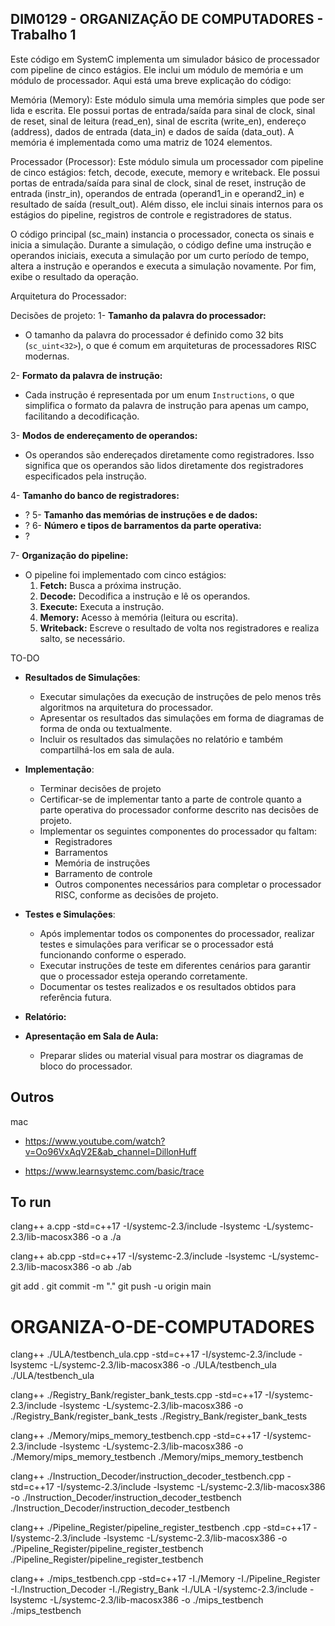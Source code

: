 ## DIM0129 - ORGANIZAÇÃO DE COMPUTADORES - Trabalho 1

Este código em SystemC implementa um simulador básico de processador com pipeline de cinco estágios. Ele inclui um módulo de memória e um módulo de processador. Aqui está uma breve explicação do código:

Memória (Memory): Este módulo simula uma memória simples que pode ser lida e escrita. Ele possui portas de entrada/saída para sinal de clock, sinal de reset, sinal de leitura (read_en), sinal de escrita (write_en), endereço (address), dados de entrada (data_in) e dados de saída (data_out). A memória é implementada como uma matriz de 1024 elementos.

Processador (Processor): Este módulo simula um processador com pipeline de cinco estágios: fetch, decode, execute, memory e writeback. Ele possui portas de entrada/saída para sinal de clock, sinal de reset, instrução de entrada (instr_in), operandos de entrada (operand1_in e operand2_in) e resultado de saída (result_out). Além disso, ele inclui sinais internos para os estágios do pipeline, registros de controle e registradores de status.

O código principal (sc_main) instancia o processador, conecta os sinais e inicia a simulação. Durante a simulação, o código define uma instrução e operandos iniciais, executa a simulação por um curto período de tempo, altera a instrução e operandos e executa a simulação novamente. Por fim, exibe o resultado da operação.

Arquitetura do Processador:

Decisões de projeto:
1- **Tamanho da palavra do processador:**

- O tamanho da palavra do processador é definido como 32 bits (`sc_uint<32>`), o que é comum em arquiteturas de processadores RISC modernas.

2- **Formato da palavra de instrução:**

- Cada instrução é representada por um enum `Instructions`, o que simplifica o formato da palavra de instrução para apenas um campo, facilitando a decodificação.

3- **Modos de endereçamento de operandos:**

- Os operandos são endereçados diretamente como registradores. Isso significa que os operandos são lidos diretamente dos registradores especificados pela instrução.

4- **Tamanho do banco de registradores:**

- ?
  5- **Tamanho das memórias de instruções e de dados:**
- ?
  6- **Número e tipos de barramentos da parte operativa:**
- ?

7- **Organização do pipeline:**

- O pipeline foi implementado com cinco estágios:
  1.  **Fetch:** Busca a próxima instrução.
  2.  **Decode:** Decodifica a instrução e lê os operandos.
  3.  **Execute:** Executa a instrução.
  4.  **Memory:** Acesso à memória (leitura ou escrita).
  5.  **Writeback:** Escreve o resultado de volta nos registradores e realiza salto, se necessário.

TO-DO

- **Resultados de Simulações**:

  - Executar simulações da execução de instruções de pelo menos três algoritmos na arquitetura do processador.
  - Apresentar os resultados das simulações em forma de diagramas de forma de onda ou textualmente.
  - Incluir os resultados das simulações no relatório e também compartilhá-los em sala de aula.

- **Implementação**:

  - Terminar decisões de projeto
  - Certificar-se de implementar tanto a parte de controle quanto a parte operativa do processador conforme descrito nas decisões de projeto.
  - Implementar os seguintes componentes do processador qu faltam:
    - Registradores
    - Barramentos
    - Memória de instruções
    - Barramento de controle
    - Outros componentes necessários para completar o processador RISC, conforme as decisões de projeto.

- **Testes e Simulações**:

  - Após implementar todos os componentes do processador, realizar testes e simulações para verificar se o processador está funcionando conforme o esperado.
  - Executar instruções de teste em diferentes cenários para garantir que o processador esteja operando corretamente.
  - Documentar os testes realizados e os resultados obtidos para referência futura.

- **Relatório:**

- **Apresentação em Sala de Aula:**
  - Preparar slides ou material visual para mostrar os diagramas de bloco do processador.

## Outros

mac

- https://www.youtube.com/watch?v=Oo96VxAqV2E&ab_channel=DillonHuff

- https://www.learnsystemc.com/basic/trace

## To run

clang++ a.cpp -std=c++17 -I/systemc-2.3/include -lsystemc -L/systemc-2.3/lib-macosx386 -o a
./a

clang++ ab.cpp -std=c++17 -I/systemc-2.3/include -lsystemc -L/systemc-2.3/lib-macosx386 -o ab
./ab

git add .
git commit -m "."
git push -u origin main

# ORGANIZA-O-DE-COMPUTADORES
clang++ ./ULA/testbench_ula.cpp -std=c++17 -I/systemc-2.3/include -lsystemc -L/systemc-2.3/lib-macosx386 -o ./ULA/testbench_ula
./ULA/testbench_ula


clang++ ./Registry_Bank/register_bank_tests.cpp -std=c++17 -I/systemc-2.3/include -lsystemc -L/systemc-2.3/lib-macosx386 -o ./Registry_Bank/register_bank_tests
./Registry_Bank/register_bank_tests


clang++ ./Memory/mips_memory_testbench.cpp -std=c++17 -I/systemc-2.3/include -lsystemc -L/systemc-2.3/lib-macosx386 -o ./Memory/mips_memory_testbench
./Memory/mips_memory_testbench

clang++ ./Instruction_Decoder/instruction_decoder_testbench.cpp -std=c++17 -I/systemc-2.3/include -lsystemc -L/systemc-2.3/lib-macosx386 -o ./Instruction_Decoder/instruction_decoder_testbench
./Instruction_Decoder/instruction_decoder_testbench


clang++ ./Pipeline_Register/pipeline_register_testbench
.cpp -std=c++17 -I/systemc-2.3/include -lsystemc -L/systemc-2.3/lib-macosx386 -o ./Pipeline_Register/pipeline_register_testbench
./Pipeline_Register/pipeline_register_testbench


clang++ ./mips_testbench.cpp -std=c++17 -I./Memory  -I./Pipeline_Register  -I./Instruction_Decoder  -I./Registry_Bank  -I./ULA -I/systemc-2.3/include -lsystemc -L/systemc-2.3/lib-macosx386 -o ./mips_testbench
./mips_testbench



